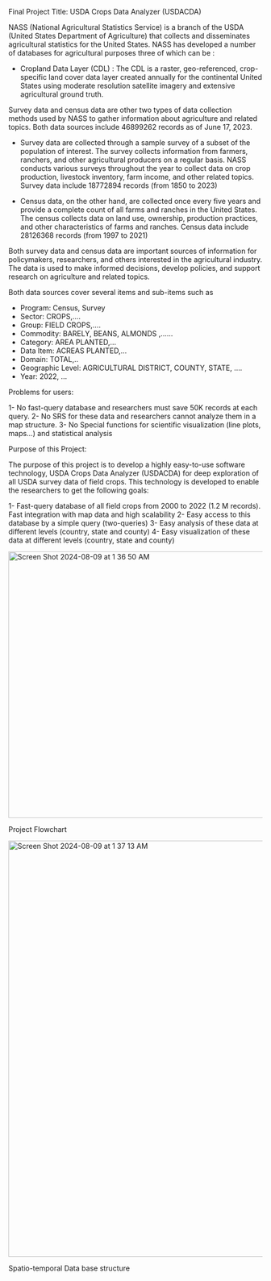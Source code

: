 
Final Project Title: USDA Crops Data Analyzer (USDACDA)


NASS (National Agricultural Statistics Service) is a branch of the USDA (United States Department of Agriculture) that collects and disseminates agricultural statistics for the United States. NASS has developed a number of databases for agricultural purposes three of which can be :

-	Cropland Data Layer (CDL) : The CDL is a raster, geo-referenced, crop-specific land cover data layer created annually for the continental United States using moderate resolution satellite imagery and extensive agricultural ground truth.

Survey data and census data are other two types of data collection methods used by NASS to gather information about agriculture and related topics. Both data sources include 46899262 records as of June 17, 2023.

-	Survey data are collected through a sample survey of a subset of the population of interest. The survey collects information from farmers, ranchers, and other agricultural producers on a regular basis. NASS conducts various surveys throughout the year to collect data on crop production, livestock inventory, farm income, and other related topics. Survey data include 18772894 records (from 1850 to 2023)

-	Census data, on the other hand, are collected once every five years and provide a complete count of all farms and ranches in the United States. The census collects data on land use, ownership, production practices, and other characteristics of farms and ranches. Census data include 28126368 records (from 1997 to 2021) 

Both survey data and census data are important sources of information for policymakers, researchers, and others interested in the agricultural industry. The data is used to make informed decisions, develop policies, and support research on agriculture and related topics.

Both data sources cover several items and sub-items such as 
-	Program: Census, Survey
-	Sector: CROPS,….
-	Group: FIELD CROPS,….
-	Commodity: BARELY, BEANS, ALMONDS ,……
-	Category: AREA PLANTED,…
-	Data Item: ACREAS PLANTED,…
-	Domain: TOTAL,..
-	Geographic Level: AGRICULTURAL DISTRICT, COUNTY, STATE, ….
-	Year: 2022, …
 



Problems for users:

1-	No fast-query database and researchers must save 50K records at each query. 
2-	No SRS for these data and researchers cannot analyze them in a map structure. 
3-	No Special functions for scientific visualization (line plots, maps…) and statistical analysis


Purpose of this Project:

The purpose of this project is to develop a highly easy-to-use software technology, USDA Crops Data Analyzer (USDACDA) for deep exploration of all USDA survey data of field crops. 
This technology is developed to enable the researchers to get the following goals:

1-	Fast-query database of all field crops from 2000 to 2022 (1.2 M records).
Fast integration with map data and high scalability
2-	Easy access to this database by a simple query (two-queries)
3-	Easy analysis of these data at different levels (country, state and county)
4-	Easy visualization of these data at different levels (country, state and county)


<img width="529" alt="Screen Shot 2024-08-09 at 1 36 50 AM" src="https://github.com/user-attachments/assets/8f1d883d-7381-4403-a377-9e696d64d643">

Project Flowchart 


<img width="826" alt="Screen Shot 2024-08-09 at 1 37 13 AM" src="https://github.com/user-attachments/assets/3a2c2ad9-3bbf-4b45-a31f-35093293036b">

Spatio-temporal Data base structure



















